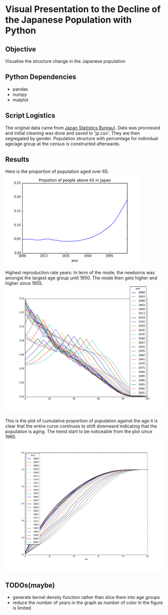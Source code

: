 # Visual Presentation to the Decline of the Japanese Population with Python

## Objective
Visualise the structure change in the Japanese population 

## Python Dependencies
- pandas
- numpy
- matplot

## Script Logistics
The original data came from [Japan Statistics Bureau](www.stat.go.jp/english)). Data was processed and initial cleaning was done and saved to 'jp.csv'. They are then segregated by gender. Population structure with percentage for individual age/age group at the census is constructed afterwards. 

## Results
Here is the proportion of population aged over 65.
![Proportion of population aged over 65](old_prop.png)

Highest reproduction rate years:
In term of the mode, the newborns was amongst the largest age group until 1950. The mode then gets higher and higher since 1955.
![Japanese population structure](age_structure.png)

This is the plot of cumulative proportion of population against the age it is clear that the entire curve continues to shift downward indicating that the population is aging. The trend start to be noticeable from the plot since 1965.
![The Cumulative Density Function of Japan Population](cum_prop.png)

## TODOs(maybe)
- generate kernel density function rather than slice them into age groups
- reduce the number of years in the graph as number of color in the figure is limited
